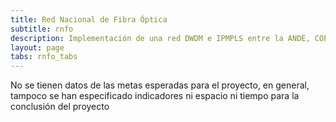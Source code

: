 ```yaml
---
title: Red Nacional de Fibra Óptica
subtitle: rnfo
description: Implementación de una red DWDM e IPMPLS entre la ANDE, COPACO y otras entidades
layout: page
tabs: rnfo_tabs
---
```


No se tienen datos de las metas esperadas para el proyecto, en general, tampoco se han especificado indicadores ni espacio ni tiempo para la conclusión del proyecto

